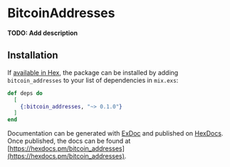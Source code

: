 # BitcoinAddresses

**TODO: Add description**

## Installation

If [available in Hex](https://hex.pm/docs/publish), the package can be installed
by adding `bitcoin_addresses` to your list of dependencies in `mix.exs`:

```elixir
def deps do
  [
    {:bitcoin_addresses, "~> 0.1.0"}
  ]
end
```

Documentation can be generated with [ExDoc](https://github.com/elixir-lang/ex_doc)
and published on [HexDocs](https://hexdocs.pm). Once published, the docs can
be found at [https://hexdocs.pm/bitcoin_addresses](https://hexdocs.pm/bitcoin_addresses).

